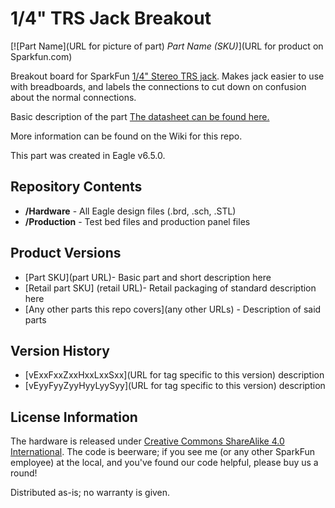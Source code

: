 1/4" TRS Jack Breakout
========================================

[![Part Name](URL for picture of part)
*Part Name (SKU)*](URL for product on Sparkfun.com)

Breakout board for SparkFun [1/4" Stereo TRS jack](https://www.sparkfun.com/products/11144).  Makes jack easier to use with breadboards, and labels the connections to cut down on confusion about the normal connections.



Basic description of the part [The datasheet can be found here.](http://dlnmh9ip6v2uc.cloudfront.net/datasheets/Sensors/IMU/PS-MPU-9150A.pdf)

More information can be found on the Wiki for this repo. 

This part was created in Eagle v6.5.0. 

Repository Contents
-------------------

* **/Hardware** - All Eagle design files (.brd, .sch, .STL)
* **/Production** - Test bed files and production panel files

Product Versions
----------------
* [Part SKU](part URL)- Basic part and short description here
* [Retail part SKU] (retail URL)- Retail packaging of standard description here
* [Any other parts this repo covers](any other URLs) - Description of said parts

Version History
---------------
* [vExxFxxZxxHxxLxxSxx](URL for tag specific to this version) description 
* [vEyyFyyZyyHyyLyySyy](URL for tag specific to this version) description

License Information
-------------------
The hardware is released under [Creative Commons ShareAlike 4.0 International](https://creativecommons.org/licenses/by-sa/4.0/).
The code is beerware; if you see me (or any other SparkFun employee) at the local, and you've found our code helpful, please buy us a round!

Distributed as-is; no warranty is given.